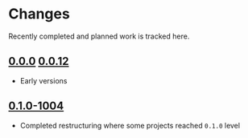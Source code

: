 # Changes
Recently completed and planned work is tracked here.

## [0.0.0](.) [0.0.12](.)
- Early versions

## [0.1.0-1004](.)
- Completed restructuring where some projects reached `0.1.0` level
